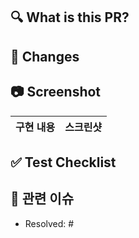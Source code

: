 ## 🔍 What is this PR?  

<!-- 구현사항을 간단히 설명해주세요. -->

## 📝 Changes 

<!-- 주요 변경 사항 및 설명 혹은 확인이 필요한 코드에 대한 설명을 함께 기재해주세요. -->

## 📷 Screenshot

<!-- 작업한 화면이 있다면 스크린 샷으로 첨부해주세요. -->

|    구현 내용    |   스크린샷   |
| :-------------: | :----------: |

## ✅ Test Checklist
<!-- 진행한 테스트나 추가로 필요한 테스트 내용을 기재해주세요. -->

## 📮 관련 이슈

<!-- 작업한 이슈번호를 # 뒤에 붙여주세요. -->

- Resolved: #

